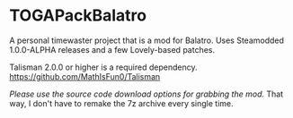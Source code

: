 # TOGAPackBalatro
A personal timewaster project that is a mod for Balatro.
Uses Steamodded 1.0.0-ALPHA releases and a few Lovely-based patches.

Talisman 2.0.0 or higher is a required dependency. https://github.com/MathIsFun0/Talisman

_Please use the source code download options for grabbing the mod._ That way, I don't have to remake the 7z archive every single time.
